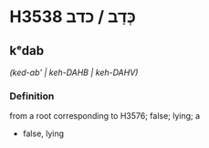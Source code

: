 # H3538 כְּדַב / כדב

## kᵉdab

_(ked-ab' | keh-DAHB | keh-DAHV)_

### Definition

from a root corresponding to H3576; false; lying; a

- false, lying
